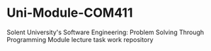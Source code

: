 # Uni-Module-COM411

Solent University's Software Engineering: Problem Solving Through Programming Module lecture task work repository

